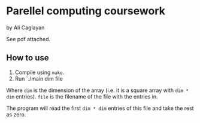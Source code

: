 # Parellel computing coursework
by Ali Caglayan

See pdf attached. 


## How to use

 1. Compile using `make`.
 2. Run `./main dim file
 
 Where `dim` is the dimension of the array (i.e. it is a square array with 
 `dim * dim` entries). `file` is the filename of the file with the entries in.
 
 The program will read the first `dim * dim` entries of this file and take the
 rest as zero.
 
